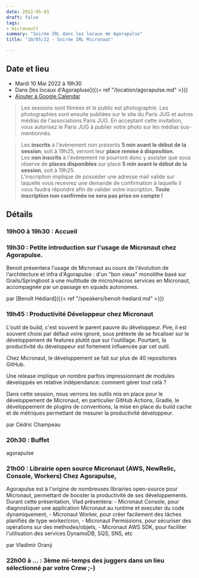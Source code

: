 ```yaml
---
date: 2022-05-03
draft: false
tags:
- micronault
summary: "Soirée IRL dans les locaux de Agorapulse"
title: "10/05/22 - Soirée IRL Micronaut"

---
```


## Date et lieu

* Mardi 10 Mai 2022 à 19h30
* Dans [les locaux d'Agorapluse]({{< ref "/location/agorapulse.md" >}})
* [Ajouter à Google Calendar](https://www.google.com/calendar/render?action=TEMPLATE&text=Paris+JUG+-+Soir%C3%A9e+en+pr%C3%A9sentiel+%3A+Micronaut+%282021%2F05%2F10%29&details=%3Cp%3E%3Cstrong%3E19h00+%C3%A0+19h30+%3A+Accueil%3C%2Fstrong%3E%3C%2Fp%3E+%0A%3Cp%3E%3Cstrong%3E19h30+%3A+Petite+introduction+sur+l%27usage+de+Micronaut+chez+Agorapulse.%3C%2Fstrong%3E%3C%2Fp%3E%0A%3Cp%3E+%3C%2Fp%3E%0A%3Cp%3EBenoit+pr%C3%A9sentera+l%27usage+de+Micronaut+au+cours+de+l%27%C3%A9volution+de+l%27architecture+et+infra+d%27Agorapulse+%3A+d%27un+%22bon+vieux%22+monolithe+bas%C3%A9+sur+Grails%2FSpringboot+%C3%A0+une+multitude+de+micro%2Fmacros+services+en+Micronaut%2C+accompagn%C3%A9e+par+un+passage+en+squads+autonomes.%3C%2Fp%3E+%0A%3Cp%3Epar+%3Cspan+class%3D%22wikilink%22%3E%3Ca+href%3D%22https%3A%2F%2Fwww.parisjug.org%2Fxwiki%2Fwiki%2Foldversion%2Fview%2FSpeaker%2FBenoitHediard%22%3EBeno%C3%AEt+H%C3%A9diard%3C%2Fa%3E%3C%2Fspan%3E%3C%2Fp%3E+%0A%3Cbr%3E%0A%3Cp%3E%3Cstrong%3E19h45+%3A+Productivit%C3%A9+D%C3%A9veloppeur+chez+Micronaut%3C%2Fstrong%3E%3C%2Fp%3E+%0A%3Cp%3E+L%27outil+de+build%2C+c%27est+souvent+le+parent+pauvre+du+d%C3%A9veloppeur.+Pire%2C+il+est+souvent+choisi+par+d%C3%A9faut+voire+ignor%C3%A9%2C+sous+pr%C3%A9texte+de+se+focaliser+sur+le+d%C3%A9veloppement+de+features+plut%C3%B4t+que+sur+l%27outillage.+Pourtant%2C+la+productivit%C3%A9+du+d%C3%A9veloppeur+est+fortement+influenc%C3%A9e+par+cet+outil.%3C%2Fp%3E%0A%3Cp%3E+Chez+Micronaut%2C+le+d%C3%A9veloppement+se+fait+sur+plus+de+40+repositories+GitHub.%3C%2Fp%3E%0A%3Cp%3E+Une+release+implique+un+nombre+parfois+impressionnant+de+modules+d%C3%A9velopp%C3%A9s+en+relative+ind%C3%A9pendance%3A+comment+g%C3%A9rer+tout+cel%C3%A0+%3F%3C%2Fp%3E%0A%3Cp%3E+Dans+cette+session%2C+nous+verrons+les+outils+mis+en+place+pour+le+d%C3%A9veloppement+de+Micronaut%2C+en+particulier+GitHub+Actions%2C+Gradle%2C+le+d%C3%A9veloppement+de+plugins+de+conventions%2C+la+mise+en+place+du+build+cache+et+de+m%C3%A9triques+permettant+de+mesurer+la+productivit%C3%A9+d%C3%A9veloppeur.+%3C%2Fp%3E+%0A%3Cp%3Epar+%3Cspan+class%3D%22wikilink%22%3E%3Ca+href%3D%22https%3A%2F%2Fwww.parisjug.org%2Fxwiki%2Fwiki%2Foldversion%2Fview%2FSpeaker%2FCedricChampeau%22%3EC%C3%A9dric+Champeau%3C%2Fa%3E%3C%2Fspan%3E%3C%2Fp%3E+%0A%3Cbr%3E&location=https%3A%2F%2Fwww.parisjug.org%2Fxwiki%2Fwiki%2Foldversion%2Fview%2FLocation%2FAgorapulse&dates=20210510T173000Z%2F20210510T201500Z)

> Les sessions sont filmées et le public est photographié. Les photographies sont ensuite publiées sur le site du Paris JUG et autres médias de l'associations Paris JUG. En acceptant cette invitation, vous autorisez le Paris JUG à publier votre photo sur les médias sus-mentionnés.

> Les **inscrits** à l'évènement non présents **5 min avant le début de la session**, soit à 19h25, verront leur **place remise à disposition**.  
Les **non inscrits** à l'évènement ne pourront donc y assister que sous réserve de **places disponibles** sur place **5 min avant le début de la session**, soit à 19h25.  
L’inscription implique de posséder une adresse mail valide sur laquelle vous recevrez une demande de confirmation à laquelle il vous faudra répondre afin de valider votre inscription. **Toute inscription non confirmée ne sera pas prise en compte !**

## Détails

### 19h00 à 19h30 : Accueil

### 19h30 : Petite introduction sur l'usage de Micronaut chez Agorapulse.

Benoit présentera l'usage de Micronaut au cours de l'évolution de l'architecture et infra d'Agorapulse : d'un "bon vieux" monolithe basé sur Grails/Springboot à une multitude de micro/macros services en Micronaut, accompagnée par un passage en squads autonomes.

par [Benoît Hédiard]({{< ref "/speakers/benoit-hediard.md" >}})


### 19h45 : Productivité Développeur chez Micronaut

L'outil de build, c'est souvent le parent pauvre du développeur. Pire, il est souvent choisi par défaut voire ignoré, sous prétexte de se focaliser sur le développement de features plutôt que sur l'outillage. Pourtant, la productivité du développeur est fortement influencée par cet outil.

Chez Micronaut, le développement se fait sur plus de 40 repositories GitHub.

Une release implique un nombre parfois impressionnant de modules développés en relative indépendance: comment gérer tout celà ?

Dans cette session, nous verrons les outils mis en place pour le développement de Micronaut, en particulier GitHub Actions, Gradle, le développement de plugins de conventions, la mise en place du build cache et de métriques permettant de mesurer la productivité développeur.

par Cédric Champeau

### 20h30 : Buffet

agorapulse

### 21h00 : Librairie open source Micronaut (AWS, NewRelic, Console, Workers) Chez Agorapulse,

Agorapulse est à l'origine de nombreuses librairies open-source pour Micronaut, permettant de booster la productivité de ses développements. Durant cette présentation, Vlad présentera: - Micronaut Console, pour diagnostiquer une application Micronaut au runtime et executer du code dynamiquement, - Micronaut Worker, pour créer facilement des tâches planifiés de type worker/cron, - Micronaut Permissions, pour sécuriser des opérations sur des methodes/objets, - Micronaut AWS SDK, pour faciliter l'utilisation des services DynamoDB, SQS, SNS, etc

par Vladimír Oraný

### 22h00 à ... : 3ème mi-temps des juggers dans un lieu sélectionné par votre Crew ;-) 